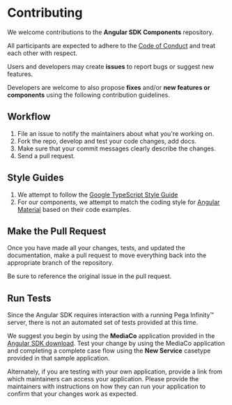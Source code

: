 # Contributing

We welcome contributions to the **Angular SDK Components** repository.

All participants are expected to adhere to the [Code of Conduct](../CODE_OF_CONDUCT.md) and treat each other with respect.


Users and developers may create **issues** to report bugs or suggest new features.

Developers are welcome to also propose **fixes** and/or **new features or components** using the following contribution guidelines.


## Workflow
1. File an issue to notify the maintainers about what you're working on.
2. Fork the repo, develop and test your code changes, add docs.
3. Make sure that your commit messages clearly describe the changes.
4. Send a pull request.

## Style Guides
1. We attempt to follow the [Google TypeScript Style Guide](https://google.github.io/styleguide/tsguide.html)
2. For our components, we attempt to match the coding style for [Angular Material](https://material.angular.io/) based on their code examples.


## Make the Pull Request

Once you have made all your changes, tests, and updated the documentation,
make a pull request to move everything back into the appropriate branch of the
repository.

Be sure to reference the original issue in the pull request.


## Run Tests

Since the Angular SDK requires interaction with a running Pega Infinity&trade; server, there is not an automated set of tests provided at this time.

We suggest you begin by using the **MediaCo** application provided in the [Angular SDK download](https://community.pega.com/marketplace/components/angular-sdk). Test your change by using the MediaCo application and completing a complete case flow using the **New Service** casetype provided in that sample application.

Alternately, if you are testing with your own application, provide a link from which maintainers can access your application. Please provide the maintainers with instructions on how they can run your application to confirm that your changes work as expected.
